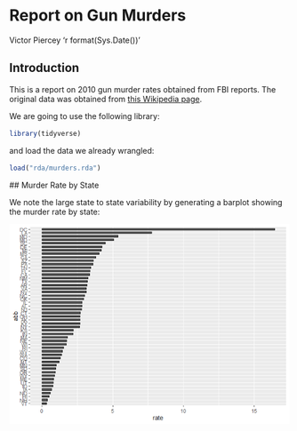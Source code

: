 Report on Gun Murders
================
Victor Piercey
‘r format(Sys.Date())’

## Introduction

This is a report on 2010 gun murder rates obtained from FBI reports. The
original data was obtained from [this Wikipedia
page](https://en.wikipedia.org/wiki/Murder_in_the_United_States_by_state).

We are going to use the following library:

``` r
library(tidyverse)
```

and load the data we already wrangled:

``` r
load("rda/murders.rda")
```

\#\# Murder Rate by State

We note the large state to state variability by generating a barplot
showing the murder rate by state:

![](Sample_Report_files/figure-gfm/murder-rate-by-state-1.png)<!-- -->
